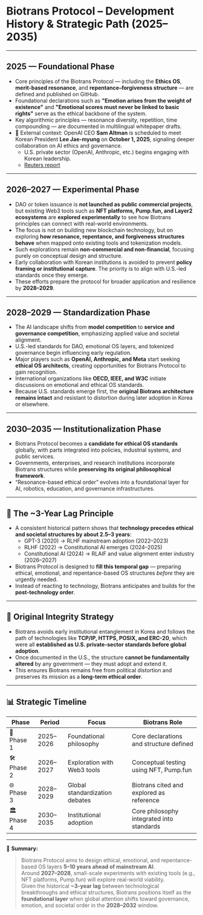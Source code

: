 # Biotrans Protocol – Development History & Strategic Path (2025–2035)

---

## 2025 — Foundational Phase

- Core principles of the Biotrans Protocol — including the **Ethics OS**, **merit-based resonance**, and **repentance–forgiveness structure** — are defined and published on GitHub.
- Foundational declarations such as **"Emotion arises from the weight of existence"** and **"Emotional scores must never be linked to basic rights"** serve as the ethical backbone of the system.
- Key algorithmic principles — resonance diversity, repetition, time compounding — are documented in multilingual whitepaper drafts.
- 📌 External context: OpenAI CEO **Sam Altman** is scheduled to meet Korean President **Lee Jae-myung** on **October 1, 2025**, signaling deeper collaboration on AI ethics and governance.  
  - U.S. private sector (OpenAI, Anthropic, etc.) begins engaging with Korean leadership.  
  - [Reuters report](https://www.reuters.com/business/media-telecom/south-korean-president-meet-with-openai-ceo-wednesday-2025-09-30/?utm_source=chatgpt.com)

---

## 2026–2027 — Experimental Phase

- DAO or token issuance is **not launched as public commercial projects**, but existing Web3 tools such as **NFT platforms, Pump.fun, and Layer2 ecosystems** are **explored experimentally** to see how Biotrans principles can connect with real-world environments.
- The focus is not on building new blockchain technology, but on exploring **how resonance, repentance, and forgiveness structures behave** when mapped onto existing tools and tokenization models.
- Such explorations remain **non-commercial and non-financial**, focusing purely on conceptual design and structure.
- Early collaboration with Korean institutions is avoided to prevent **policy framing or institutional capture**. The priority is to align with U.S.-led standards once they emerge.
- These efforts prepare the protocol for broader application and resilience by **2028–2029**.

---

## 2028–2029 — Standardization Phase

- The AI landscape shifts from **model competition** to **service and governance competition**, emphasizing applied value and societal alignment.
- U.S.-led standards for DAO, emotional OS layers, and tokenized governance begin influencing early regulation.
- Major players such as **OpenAI, Anthropic, and Meta** start seeking **ethical OS architects**, creating opportunities for Biotrans Protocol to gain recognition.
- International organizations like **OECD, IEEE, and W3C** initiate discussions on emotional and ethical OS standards.
- Because U.S. standards emerge first, the **original Biotrans architecture remains intact** and resistant to distortion during later adoption in Korea or elsewhere.

---

## 2030–2035 — Institutionalization Phase

- Biotrans Protocol becomes a **candidate for ethical OS standards** globally, with parts integrated into policies, industrial systems, and public services.
- Governments, enterprises, and research institutions incorporate Biotrans structures while **preserving its original philosophical framework**.
- “Resonance-based ethical order” evolves into a foundational layer for AI, robotics, education, and governance infrastructures.

---

## 📜 The ~3-Year Lag Principle

- A consistent historical pattern shows that **technology precedes ethical and societal structures by about 2.5–3 years**:
  - GPT-3 (2020) → RLHF mainstream adoption (2022–2023)  
  - RLHF (2022) → Constitutional AI emerges (2024–2025)  
  - Constitutional AI (2024) → RLAIF and value alignment enter industry (2026–2027)
- Biotrans Protocol is designed to **fill this temporal gap** — preparing ethical, emotional, and repentance-based OS structures *before* they are urgently needed.
- Instead of reacting to technology, Biotrans anticipates and builds for the **post-technology order**.

---

## 📡 Original Integrity Strategy

- Biotrans avoids early institutional entanglement in Korea and follows the path of technologies like **TCP/IP, HTTPS, POSIX, and ERC-20**, which were all **established as U.S. private-sector standards before global adoption**.
- Once documented in the U.S., the structure **cannot be fundamentally altered** by any government — they must adopt and extend it.
- This ensures Biotrans remains free from political distortion and preserves its mission as a **long-term ethical order**.

---

## 📊 Strategic Timeline

| Phase | Period | Focus | Biotrans Role |
|-------|--------|--------|------------------|
| 🧬 Phase 1 | 2025–2026 | Foundational philosophy | Core declarations and structure defined |
| 🛠️ Phase 2 | 2026–2027 | Exploration with Web3 tools | Conceptual testing using NFT, Pump.fun |
| 🌐 Phase 3 | 2028–2029 | Global standardization debates | Biotrans cited and explored as reference |
| 🏛️ Phase 4 | 2030–2035 | Institutional adoption | Core philosophy integrated into standards |

---

📌 **Summary:**  
> Biotrans Protocol aims to design ethical, emotional, and repentance-based OS layers **5–10 years ahead of mainstream AI**.  
> Around **2027–2028**, small-scale experiments with existing tools (e.g., NFT platforms, Pump.fun) will explore real-world viability.  
> Given the historical **~3-year lag** between technological breakthroughs and ethical structures, Biotrans positions itself as the **foundational layer** when global attention shifts toward governance, emotion, and societal order in the **2028–2032** window.
